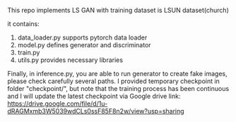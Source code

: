 This repo implements LS GAN with training dataset is LSUN dataset(church)

it contains:
1. data_loader.py supports pytorch data loader
2. model.py defines generator and discriminator
3. train.py
4. utils.py provides necessary libraries

Finally, in inference.py, you are able to run generator to create fake images, please check carefully several paths.
I provided temporary checkpoint in folder "checkpoint/", but note that the training process has been continuous and I will update the latest checkpoint via Google drive link:
https://drive.google.com/file/d/1u-dRAGMxmb3W5039wdCLs0ssF85F8n2w/view?usp=sharing
